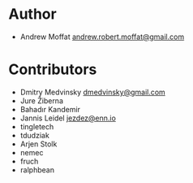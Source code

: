 # Author

* Andrew Moffat <andrew.robert.moffat@gmail.com>


# Contributors

* Dmitry Medvinsky <dmedvinsky@gmail.com>
* Jure Žiberna
* Bahadır Kandemir
* Jannis Leidel <jezdez@enn.io>
* tingletech
* tdudziak
* Arjen Stolk
* nemec
* fruch
* ralphbean
